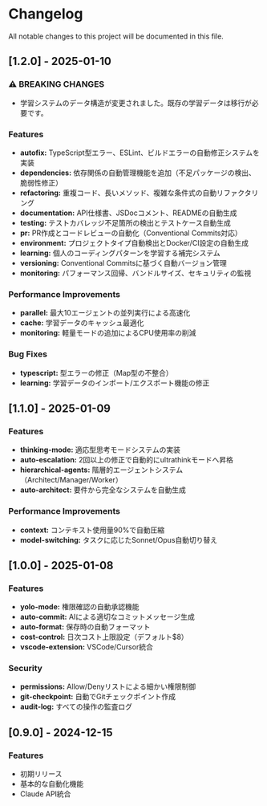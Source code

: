 # Changelog

All notable changes to this project will be documented in this file.

## [1.2.0] - 2025-01-10

### ⚠ BREAKING CHANGES

- 学習システムのデータ構造が変更されました。既存の学習データは移行が必要です。

### Features

- **autofix:** TypeScript型エラー、ESLint、ビルドエラーの自動修正システムを実装
- **dependencies:** 依存関係の自動管理機能を追加（不足パッケージの検出、脆弱性修正）
- **refactoring:** 重複コード、長いメソッド、複雑な条件式の自動リファクタリング
- **documentation:** API仕様書、JSDocコメント、READMEの自動生成
- **testing:** テストカバレッジ不足箇所の検出とテストケース自動生成
- **pr:** PR作成とコードレビューの自動化（Conventional Commits対応）
- **environment:** プロジェクトタイプ自動検出とDocker/CI設定の自動生成
- **learning:** 個人のコーディングパターンを学習する補完システム
- **versioning:** Conventional Commitsに基づく自動バージョン管理
- **monitoring:** パフォーマンス回帰、バンドルサイズ、セキュリティの監視

### Performance Improvements

- **parallel:** 最大10エージェントの並列実行による高速化
- **cache:** 学習データのキャッシュ最適化
- **monitoring:** 軽量モードの追加によるCPU使用率の削減

### Bug Fixes

- **typescript:** 型エラーの修正（Map型の不整合）
- **learning:** 学習データのインポート/エクスポート機能の修正

## [1.1.0] - 2025-01-09

### Features

- **thinking-mode:** 適応型思考モードシステムの実装
- **auto-escalation:** 2回以上の修正で自動的にultrathinkモードへ昇格
- **hierarchical-agents:** 階層的エージェントシステム（Architect/Manager/Worker）
- **auto-architect:** 要件から完全なシステムを自動生成

### Performance Improvements

- **context:** コンテキスト使用量90%で自動圧縮
- **model-switching:** タスクに応じたSonnet/Opus自動切り替え

## [1.0.0] - 2025-01-08

### Features

- **yolo-mode:** 権限確認の自動承認機能
- **auto-commit:** AIによる適切なコミットメッセージ生成
- **auto-format:** 保存時の自動フォーマット
- **cost-control:** 日次コスト上限設定（デフォルト$8）
- **vscode-extension:** VSCode/Cursor統合

### Security

- **permissions:** Allow/Denyリストによる細かい権限制御
- **git-checkpoint:** 自動でGitチェックポイント作成
- **audit-log:** すべての操作の監査ログ

## [0.9.0] - 2024-12-15

### Features

- 初期リリース
- 基本的な自動化機能
- Claude API統合
